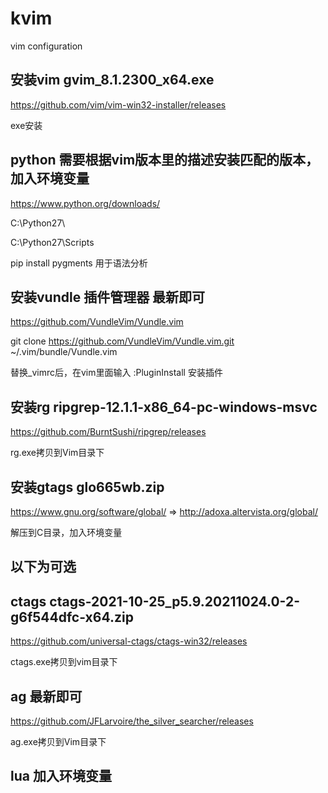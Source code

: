 # kvim
vim configuration

## 安装vim gvim_8.1.2300_x64.exe

https://github.com/vim/vim-win32-installer/releases

exe安装

## python 需要根据vim版本里的描述安装匹配的版本，加入环境变量
https://www.python.org/downloads/

C:\Python27\

C:\Python27\Scripts

pip install pygments 用于语法分析

## 安装vundle 插件管理器 最新即可

https://github.com/VundleVim/Vundle.vim

git clone https://github.com/VundleVim/Vundle.vim.git ~/.vim/bundle/Vundle.vim

替换_vimrc后，在vim里面输入 :PluginInstall 安装插件

## 安装rg ripgrep-12.1.1-x86_64-pc-windows-msvc

https://github.com/BurntSushi/ripgrep/releases

rg.exe拷贝到Vim目录下

## 安装gtags glo665wb.zip

https://www.gnu.org/software/global/ => http://adoxa.altervista.org/global/

解压到C目录，加入环境变量

## 以下为可选

## ctags ctags-2021-10-25_p5.9.20211024.0-2-g6f544dfc-x64.zip

https://github.com/universal-ctags/ctags-win32/releases

ctags.exe拷贝到vim目录下

## ag 最新即可

https://github.com/JFLarvoire/the_silver_searcher/releases

ag.exe拷贝到Vim目录下

## lua 加入环境变量
